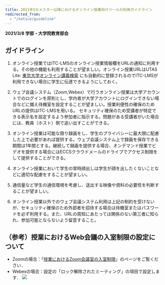 ```yaml
---
title: 2021年Sセメスター以降におけるオンライン授業向けツールの利用ガイドライン
redirected_from:
  - "/notice/guideline"
--- 
```


**2021/3/8 学部・大学院教育部会**

## ガイドライン
1. オンライン授業ではITC-LMSのオンライン授業情報欄をURLの通知に利用する。その他の機能も利用することが望ましい。オンライン授業URLはUTAS Lite: [東京大学オンライン講義検索](https://utelecon-directory.adm.u-tokyo.ac.jp) にも自動的に登録されるのでITC-LMSが利用できない場合に学生に伝達できるようにしておく。 

2. ウェブ会議システム（Zoom,Webex）で行うオンライン授業は大学アカウントでのログインを原則とし、学内者が大学アカウントにログインできない場合などに備え待機室を設定することが望ましい。授業利便性の確保のためURLの提供はITC-LMSを用いる。 
セキュリティ確保のため受講者が特定できる表示名を設定するよう参加者に指示する。問題がある受講者がいた場合には、教員（ホスト）側で追い出すことができる。 

3. オンライン授業は可能な限り録画をし、学生のプライバシーに最大限に配慮した上で必要があれば提供する。ウェブ会議システム上で録画を保存できる期間は1年間とする。継続して録画を提供する場合、オンデマンド授業でビデオを提供する場合にはECCSクラウドメールのドライブでアクセス制限をして提供することができる。 

4. オンライン授業において学生の常時顔出しは学生が顔を出したくないことなどに適切な配慮をすることが望ましい。 

5. 通信量など学生の通信環境を考慮し、送出する映像や資料の必要性を判断することが望ましい。 

6. オンライン授業以外でのウェブ会議システム利用は上記の制約を受けないが、セキュリティ確保のため外部者を招待する場合は待機室またはパスワードを必ず利用する。また、URLの周知にあたっては関係のない第三者に知られ、参加可能とならないよう留意すること。

## （参考）授業におけるWeb会議の入室制限の設定について

- Zoomの場合：「[授業におけるZoom会議室の入室制限](/faculty_members/zoom_access_control)」のページをご覧ください．
- Webexの場合：設定の「ロック解除されたミーティング」の項目で設定します．
![](image/webex-waitingroom.png)
